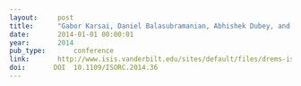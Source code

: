 ```yaml
---
layout:     post
title:      "Gabor Karsai, Daniel Balasubramanian, Abhishek Dubey, and William R Otte. Distributed and managed: research challenges and opportunities of the next generation cyber-physical systems. In 17th IEEE Symposium on Object/Component/Service-oriented Real-time Distributed Computing, 1–8. jun 2014."
date:       2014-01-01 00:00:01
year:       2014
pub_type:       conference
link:       http://www.isis.vanderbilt.edu/sites/default/files/drems-isorc.pdf
doi:       DOI  10.1109/ISORC.2014.36
---
```

